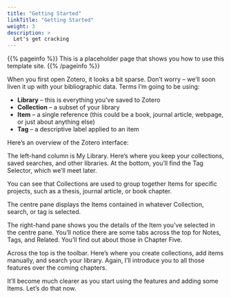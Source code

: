 ```yaml
---
title: "Getting Started"
linkTitle: "Getting Started"
weight: 3
description: >
  Let's get cracking
---
```


{{% pageinfo %}}
This is a placeholder page that shows you how to use this template site.
{{% /pageinfo %}}

When you first open Zotero, it looks a bit sparse. Don’t worry – we’ll soon liven it up with your bibliographic data. 
Terms I’m going to be using:

- **Library** – this is everything you’ve saved to Zotero
- **Collection** – a subset of your library
- **Item** – a single reference (this could be a book, journal article, webpage, or just about anything else)
- **Tag** – a descriptive label applied to an item

Here’s an overview of the Zotero interface:



The left-hand column is My Library. Here’s where you keep your collections, saved searches, and other libraries. At the bottom, you’ll find the Tag Selector, which we’ll meet later.

You can see that Collections are used to group together Items for specific projects, such as a thesis, journal article, or book chapter. 

The centre pane displays the Items contained in whatever Collection, search, or tag is selected.

The right-hand pane shows you the details of the Item you’ve selected in the centre pane. You’ll notice there are some tabs across the top for Notes, Tags, and Related. You’ll find out about those in Chapter Five.

Across the top is the toolbar. Here’s where you create collections, add items manually, and search your library. Again, I’ll introduce you to all those features over the coming chapters.

It’ll become much clearer as you start using the features and adding some Items. Let’s do that now.

